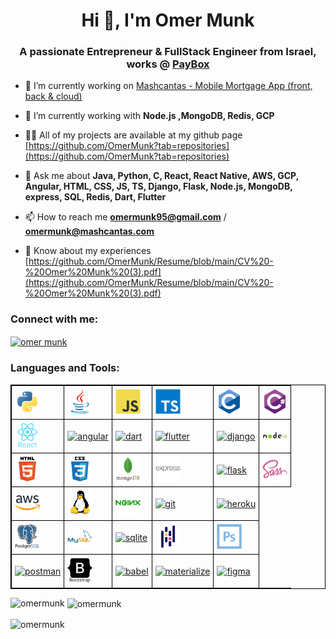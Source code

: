 <h1 align="center">Hi 👋, I'm Omer Munk</h1>
<h3 align="center">A passionate Entrepreneur & FullStack Engineer from Israel, works @ <a href="https://www.payboxapp.com/">PayBox</a></h3>




- 🔭 I’m currently working on [Mashcantas - Mobile Mortgage App (front, back & cloud)](https://www.mashcantas.com)

- 🌱 I’m currently working with **Node.js ,MongoDB, Redis, GCP**

- 👨‍💻 All of my projects are available at my github page [https://github.com/OmerMunk?tab=repositories](https://github.com/OmerMunk?tab=repositories)

- 💬 Ask me about **Java, Python, C, React, React Native, AWS, GCP, Angular, HTML, CSS, JS, TS, Django, Flask, Node.js, MongoDB, express, SQL, Redis, Dart, Flutter**

- 📫 How to reach me **omermunk95@gmail.com** / **omermunk@mashcantas.com**

- 📄 Know about my experiences [https://github.com/OmerMunk/Resume/blob/main/CV%20-%20Omer%20Munk%20(3).pdf](https://github.com/OmerMunk/Resume/blob/main/CV%20-%20Omer%20Munk%20(3).pdf)

<h3 align="left">Connect with me:</h3>
<p align="left">
<a href="https://linkedin.com/in/omer munk" target="blank"><img align="center" src="https://raw.githubusercontent.com/rahuldkjain/github-profile-readme-generator/master/src/images/icons/Social/linked-in-alt.svg" alt="omer munk" height="30" width="40" /></a>
</p>

<h3 align="left">Languages and Tools:</h3>
<table style="border-collapse: collapse; border: 1px solid black"><tr><td style="border: 1px solid black; padding: 5px"><a href="https://www.python.org" target="_blank" rel="noreferrer"> <img src="https://raw.githubusercontent.com/devicons/devicon/master/icons/python/python-original.svg" alt="python" width="40" height="40"/> </a></td><td style="border: 1px solid black; padding: 5px">
<a href="https://www.java.com" target="_blank" rel="noreferrer"><img src="https://raw.githubusercontent.com/devicons/devicon/master/icons/java/java-original.svg" alt="java" width="40" height="40"/></a></td>
<td style="border: 1px solid black; padding: 5px">
<a href="https://developer.mozilla.org/en-US/docs/Web/JavaScript"
target="_blank" rel="noreferrer"> <img
src="https://raw.githubusercontent.com/devicons/devicon/master/icons/javascript/javascript-original.svg"
alt="javascript" width="40" height="40"/> </a></td><td style="border: 1px solid black; padding: 5px"><a
href="https://www.typescriptlang.org/" target="_blank" rel="noreferrer"> <img
src="https://raw.githubusercontent.com/devicons/devicon/master/icons/typescript/typescript-original.svg"
alt="typescript" width="40" height="40"/> </a></td><td style="border: 1px solid black; padding: 5px"><a href="https://www.cprogramming.com/" target="_blank"
rel="noreferrer"> <img
src="https://raw.githubusercontent.com/devicons/devicon/master/icons/c/c-original.svg" alt="c"
width="40"
height="40"/> </a></td><td style="border: 1px solid black; padding: 5px"><a href="https://www.w3schools.com/cs/" target="_blank" rel="noreferrer"> <img
src="https://raw.githubusercontent.com/devicons/devicon/master/icons/csharp/csharp-original.svg"
alt="csharp"
width="40" height="40"/> </a></td></tr><tr><td style="border: 1px solid black; padding: 5px"><a href="https://reactjs.org/" target="_blank" rel="noreferrer"><img src="https://raw.githubusercontent.com/devicons/devicon/master/icons/react/react-original-wordmark.svg"
alt="react" width="40" height="40"/> </a></td><td style="border: 1px solid black; padding: 5px"><a href="https://angular.io" target="_blank" rel="noreferrer"> <img
src="https://angular.io/assets/images/logos/angular/angular.svg" alt="angular" width="40"
height="40"/> </a></td><td style="border: 1px solid black; padding: 5px"><a href="https://dart.dev" target="_blank" rel="noreferrer"> <img
src="https://www.vectorlogo.zone/logos/dartlang/dartlang-icon.svg" alt="dart" width="40"
height="40"/> </a></td><td style="border: 1px solid black; padding: 5px"><a href="https://flutter.dev" target="_blank" rel="noreferrer"> <img
src="https://www.vectorlogo.zone/logos/flutterio/flutterio-icon.svg" alt="flutter" width="40"
height="40"/> </a></td><td style="border: 1px solid black; padding: 5px"><a
href="https://www.djangoproject.com/" target="_blank" rel="noreferrer"> <img
src="https://upload.wikimedia.org/wikipedia/commons/7/75/Django_logo.svg" alt="django"
width="50" height="20"/> </a></td><td style="border: 1px solid black; padding: 5px"><a href="https://nodejs.org" target="_blank" rel="noreferrer"> <img
src="https://raw.githubusercontent.com/devicons/devicon/master/icons/nodejs/nodejs-original-wordmark.svg"
alt="nodejs" width="40" height="40"/> </a></td></tr><tr><td style="border: 1px solid black; padding: 5px"><a
href="https://www.w3.org/html/" target="_blank" rel="noreferrer"> <img
src="https://raw.githubusercontent.com/devicons/devicon/master/icons/html5/html5-original-wordmark.svg"
alt="html5" width="40" height="40"/> </a></td><td style="border: 1px solid black; padding: 5px"><a href="https://www.w3schools.com/css/" target="_blank" rel="noreferrer"> <img
src="https://raw.githubusercontent.com/devicons/devicon/master/icons/css3/css3-original-wordmark.svg"
alt="css3"
width="40" height="40"/> </a></td><td style="border: 1px solid black; padding: 5px"><a href="https://www.mongodb.com/" target="_blank"
rel="noreferrer"> <img
src="https://raw.githubusercontent.com/devicons/devicon/master/icons/mongodb/mongodb-original-wordmark.svg"
alt="mongodb" width="40" height="40"/> </a></td><td style="border: 1px solid black; padding: 5px"><a href="https://expressjs.com" target="_blank" rel="noreferrer"><img
src="https://raw.githubusercontent.com/devicons/devicon/master/icons/express/express-original-wordmark.svg"
alt="express" width="40" height="40"/> </a></td><td style="border: 1px solid black; padding: 5px"><a
href="https://flask.palletsprojects.com/" target="_blank" rel="noreferrer"> <img
src="https://www.vectorlogo.zone/logos/pocoo_flask/pocoo_flask-icon.svg" alt="flask" width="40"
height="40"/></a></td><td style="border: 1px solid black; padding: 5px"><a href="https://sass-lang.com" target="_blank" rel="noreferrer"><img src="https://raw.githubusercontent.com/devicons/devicon/master/icons/sass/sass-original.svg"
alt="sass"
width="40" height="40"/> </a></td></tr><tr><td style="border: 1px solid black; padding: 5px"><a
href="https://aws.amazon.com" target="_blank" rel="noreferrer"> <img
src="https://raw.githubusercontent.com/devicons/devicon/master/icons/amazonwebservices/amazonwebservices-original-wordmark.svg"
alt="aws" width="40" height="40"/> </a></td><td style="border: 1px solid black; padding: 5px"><a href="https://www.linux.org/" target="_blank"
rel="noreferrer"> <img
src="https://raw.githubusercontent.com/devicons/devicon/master/icons/linux/linux-original.svg"
alt="linux"
width="40" height="40"/> </a></td><td style="border: 1px solid black; padding: 5px"><a href="https://www.nginx.com" target="_blank" rel="noreferrer"><img src="https://raw.githubusercontent.com/devicons/devicon/master/icons/nginx/nginx-original.svg"
alt="nginx"
width="40" height="40"/> </a></td><td style="border: 1px solid black; padding: 5px"><a href="https://git-scm.com/" target="_blank" rel="noreferrer"> <img
src="https://www.vectorlogo.zone/logos/git-scm/git-scm-icon.svg" alt="git" width="40" height="40"/></a></td><td style="border: 1px solid black; padding: 5px"><a
href="https://heroku.com" target="_blank" rel="noreferrer"> <img
src="https://www.vectorlogo.zone/logos/heroku/heroku-icon.svg" alt="heroku" width="40" height="40"/> </a> </td></tr><tr><td style="border: 1px solid black; padding: 5px"><a href="https://www.postgresql.org" target="_blank"
rel="noreferrer"> <img
src="https://raw.githubusercontent.com/devicons/devicon/master/icons/postgresql/postgresql-original-wordmark.svg"
alt="postgresql" width="40" height="40"/> </a></td><td style="border: 1px solid black; padding: 5px"><a href="https://www.mysql.com/" target="_blank"
rel="noreferrer"> <img
src="https://raw.githubusercontent.com/devicons/devicon/master/icons/mysql/mysql-original-wordmark.svg"
alt="mysql" width="40" height="40"/> </a></td><td style="border: 1px solid black; padding: 5px"><a href="https://www.sqlite.org/" target="_blank" rel="noreferrer"><img
src="https://www.vectorlogo.zone/logos/sqlite/sqlite-icon.svg" alt="sqlite" width="40" height="40"/></a></td><td style="border: 1px solid black; padding: 5px"><a href="https://pandas.pydata.org/" target="_blank"
rel="noreferrer"> <img
src="https://raw.githubusercontent.com/devicons/devicon/2ae2a900d2f041da66e950e4d48052658d850630/icons/pandas/pandas-original.svg"
alt="pandas" width="40" height="40"/> </a></td><td style="border: 1px solid black; padding: 5px"><a href="https://www.photoshop.com/en" target="_blank"
rel="noreferrer"> <img
src="https://raw.githubusercontent.com/devicons/devicon/master/icons/photoshop/photoshop-line.svg"
alt="photoshop" width="40" height="40"/> </a></td></tr><tr><td style="border: 1px solid black; padding: 5px"><a href="https://postman.com" target="_blank"
rel="noreferrer"> <img
src="https://www.vectorlogo.zone/logos/getpostman/getpostman-icon.svg" alt="postman" width="40"
height="40"/> </a></td><td style="border: 1px solid black; padding: 5px"><a
href="https://getbootstrap.com" target="_blank" rel="noreferrer"> <img
src="https://raw.githubusercontent.com/devicons/devicon/master/icons/bootstrap/bootstrap-plain-wordmark.svg"
alt="bootstrap" width="40" height="40"/> </a></td><td style="border: 1px solid black; padding: 5px"><a href="https://babeljs.io/" target="_blank" rel="noreferrer"> <img
src="https://www.vectorlogo.zone/logos/babeljs/babeljs-icon.svg" alt="babel" width="40"
height="40"/> </a></td><td style="border: 1px solid black; padding: 5px"><a href="https://materializecss.com/" target="_blank" rel="noreferrer"> <img
src="https://raw.githubusercontent.com/prplx/svg-logos/5585531d45d294869c4eaab4d7cf2e9c167710a9/svg/materialize.svg"
alt="materialize" width="40" height="40"/> </a></td><td style="border: 1px solid black; padding: 5px"><a href="https://www.figma.com/" target="_blank" rel="noreferrer"><img src="https://www.vectorlogo.zone/logos/figma/figma-icon.svg" alt="figma" width="40" height="40"/></a></td></tr></table>
<p><img align="left" src="https://github-readme-stats.vercel.app/api/top-langs?username=omermunk&show_icons=true&locale=en&layout=compact" alt="omermunk" /></p>

<p>&nbsp;<img align="center" src="https://github-readme-stats.vercel.app/api?username=omermunk&show_icons=true&locale=en" alt="omermunk" /></p>

<p><img align="center" src="https://github-readme-streak-stats.herokuapp.com/?user=omermunk&" alt="omermunk" /></p>
